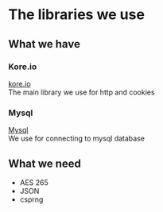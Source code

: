 # The libraries we use


## What we have 
### Kore.io
[kore.io](https://kore.io/)  
The main library we use for http and cookies


### Mysql
[Mysql](https://dev.mysql.com/doc/refman/5.7/en/c-api-function-overview.html)  
We use for connecting to mysql database

## What we need
- AES 265
- JSON
- csprng




